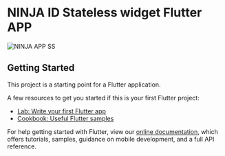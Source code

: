 # NINJA ID Stateless widget Flutter APP

![NINJA APP SS](https://res.cloudinary.com/dwltrduan/image/upload/v1595613861/Screenshot_2020-07-24-23-32-35-64_5ba64902a22019daccafe0d1b7d82ce2_g30bsk.png)

## Getting Started

This project is a starting point for a Flutter application.

A few resources to get you started if this is your first Flutter project:

- [Lab: Write your first Flutter app](https://flutter.dev/docs/get-started/codelab)
- [Cookbook: Useful Flutter samples](https://flutter.dev/docs/cookbook)

For help getting started with Flutter, view our
[online documentation](https://flutter.dev/docs), which offers tutorials,
samples, guidance on mobile development, and a full API reference.
